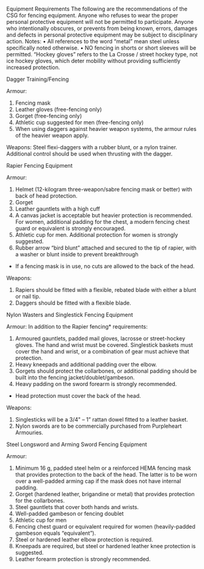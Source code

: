 Equipment Requirements
The following are the recommendations of the CSG for fencing equipment. Anyone who refuses
to wear the proper personal protective equipment will not be permitted to participate. Anyone
who intentionally obscures, or prevents from being known, errors, damages and defects in
personal protective equipment may be subject to disciplinary action.
Notes:
• All references to the word “metal” mean steel unless specifically noted otherwise.
• NO fencing in shorts or short sleeves will be permitted.
“Hockey gloves” refers to the La Crosse / street hockey type, not ice hockey gloves, which deter
mobility without providing sufficiently increased protection.

Dagger Training/Fencing

Armour:
1. Fencing mask
2. Leather gloves (free-fencing only)
3. Gorget (free-fencing only)
4. Athletic cup suggested for men (free-fencing only)
5. When using daggers against heavier weapon systems, the armour rules of the heavier
weapon apply.

Weapons:
Steel flexi-daggers with a rubber blunt, or a nylon trainer. Additional control should be used
when thrusting with the dagger.


Rapier Fencing Equipment

Armour:
1. Helmet (12-kilogram three-weapon/sabre fencing mask or better) with back of head
protection.
2. Gorget
3. Leather gauntlets with a high cuff
4. A canvas jacket is acceptable but heavier protection is recommended. For women, additional
padding for the chest, a modern fencing chest guard or equivalent is strongly encouraged.
5. Athletic cup for men. Additional protection for women is strongly suggested.
6. Rubber arrow “bird blunt” attached and secured to the tip of rapier, with a washer or blunt
inside to prevent breakthrough
* If a fencing mask is in use, no cuts are allowed to the back of the head.

Weapons:
1. Rapiers should be fitted with a flexible, rebated blade with either a blunt or nail tip.
2. Daggers should be fitted with a flexible blade.

Nylon Wasters and Singlestick Fencing Equipment

Armour:
In addition to the Rapier fencing* requirements:
1. Armoured gauntlets, padded mail gloves, lacrosse or street-hockey gloves. The hand and
wrist must be covered. Singlestick baskets must cover the hand and wrist, or a combination
of gear must achieve that protection.
2. Heavy kneepads and additional padding over the elbow.
3. Gorgets should protect the collarbones, or additional padding should be built into the fencing
jacket/doublet/gambeson.
4. Heavy padding on the sword forearm is strongly recommended.
* Head protection must cover the back of the head.

Weapons:
1. Singlesticks will be a 3/4" – 1” rattan dowel fitted to a leather basket.
2. Nylon swords are to be commercially purchased from Purpleheart Armouries.


Steel Longsword and Arming Sword Fencing Equipment

Armour:
1. Minimum 16 g, padded steel helm or a reinforced HEMA fencing mask that provides
protection to the back of the head. The latter is to be worn over a well-padded arming cap if
the mask does not have internal padding.
2. Gorget (hardened leather, brigandine or metal) that provides protection for the collarbones.
3. Steel gauntlets that cover both hands and wrists.
4. Well-padded gambeson or fencing doublet
5. Athletic cup for men
6. Fencing chest guard or equivalent required for women (heavily-padded gambeson equals
“equivalent”).
7. Steel or hardened leather elbow protection is required.
8. Kneepads are required, but steel or hardened leather knee protection is suggested.
9. Leather forearm protection is strongly recommended.

